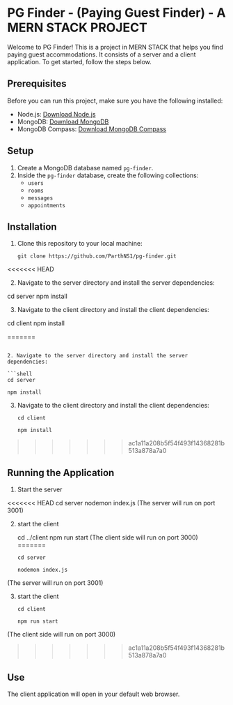 # PG Finder - (Paying Guest Finder) - A MERN STACK PROJECT

Welcome to PG Finder! This is a project in MERN STACK that helps you find paying guest accommodations. It consists of a server and a client application. To get started, follow the steps below.

## Prerequisites

Before you can run this project, make sure you have the following installed:

- Node.js: [Download Node.js](https://nodejs.org/)
- MongoDB: [Download MongoDB](https://www.mongodb.com/try/download/community)
- MongoDB Compass: [Download MongoDB Compass](https://www.mongodb.com/try/download/compass)

## Setup

1. Create a MongoDB database named `pg-finder`.
2. Inside the `pg-finder` database, create the following collections:
   - `users`
   - `rooms`
   - `messages`
   - `appointments`

## Installation

1. Clone this repository to your local machine:

   ```shell
   git clone https://github.com/ParthNS1/pg-finder.git
<<<<<<< HEAD

2. Navigate to the server directory and install the server dependencies:

  cd server
  npm install

3. Navigate to the client directory and install the client dependencies:

  cd client
  npm install

=======
   ```

2. Navigate to the server directory and install the server dependencies:

   ```shell
   cd server
   ```
   ```shell
   npm install
   ```

3. Navigate to the client directory and install the client dependencies:

   ```shell
   cd client
   ```
   ```shell
   npm install
   ```
>>>>>>> ac1a11a208b5f54f493f14368281b513a878a7a0
## Running the Application


1. Start the server

<<<<<<< HEAD
   cd server
   nodemon index.js (The server will run on port 3001)

2. start the client

   cd ../client
   npm run start (The client side will run on port 3000)
=======
   ```shell
   cd server
   ```
   ```shell
   nodemon index.js
   ```
 (The server will run on port 3001)
   
3. start the client

   ```shell
   cd client
   ```
   ```shell
   npm run start 
   ```
(The client side will run on port 3000)
>>>>>>> ac1a11a208b5f54f493f14368281b513a878a7a0

## Use

The client application will open in your default web browser.

